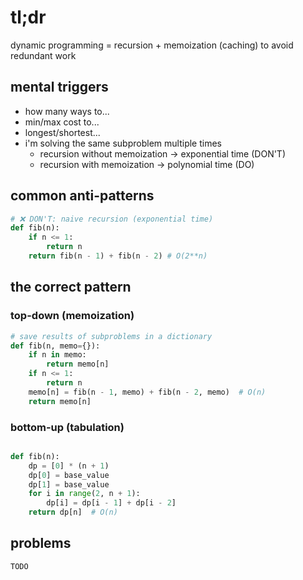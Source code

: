 # tl;dr

dynamic programming = recursion + memoization (caching) to avoid redundant work

## mental triggers

- how many ways to...
- min/max cost to...
- longest/shortest...
- i'm solving the same subproblem multiple times
    - recursion without memoization -> exponential time (DON'T)
    - recursion with memoization -> polynomial time (DO)

## common anti-patterns

```python
# ❌ DON'T: naive recursion (exponential time)
def fib(n):
    if n <= 1:
        return n
    return fib(n - 1) + fib(n - 2) # O(2**n)
```

## the correct pattern

### top-down (memoization)

```python
# save results of subproblems in a dictionary
def fib(n, memo={}):
    if n in memo:
        return memo[n]
    if n <= 1:
        return n
    memo[n] = fib(n - 1, memo) + fib(n - 2, memo)  # O(n)
    return memo[n]
```

### bottom-up (tabulation)

```python

def fib(n):
    dp = [0] * (n + 1)
    dp[0] = base_value
    dp[1] = base_value
    for i in range(2, n + 1):
        dp[i] = dp[i - 1] + dp[i - 2]
    return dp[n]  # O(n)
```

## problems

`TODO`
